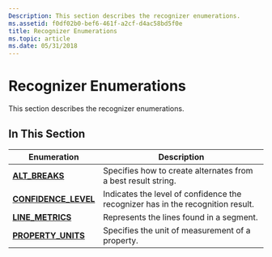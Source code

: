 ```yaml
---
Description: This section describes the recognizer enumerations.
ms.assetid: f0df02b0-bef6-461f-a2cf-d4ac58bd5f0e
title: Recognizer Enumerations
ms.topic: article
ms.date: 05/31/2018
---
```


# Recognizer Enumerations

This section describes the recognizer enumerations.

## In This Section



| Enumeration                                   | Description                                                                                |
|-----------------------------------------------|--------------------------------------------------------------------------------------------|
| [**ALT\_BREAKS**](/windows/win32/api/rectypes/ne-rectypes-alt_breaks)             | Specifies how to create alternates from a best result string.<br/>                   |
| [**CONFIDENCE\_LEVEL**](/windows/win32/api/rectypes/ne-rectypes-confidence_level) | Indicates the level of confidence the recognizer has in the recognition result.<br/> |
| [**LINE\_METRICS**](/windows/win32/api/rectypes/ne-rectypes-line_metrics)         | Represents the lines found in a segment.<br/>                                        |
| [**PROPERTY\_UNITS**](/windows/desktop/api/tpcshrd/ne-tpcshrd-property_units)     | Specifies the unit of measurement of a property.<br/>                                |



 

 

 




